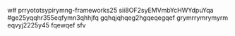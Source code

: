 w# prryototsypirymng-frameworks25
sii8OF2syEMVmbYcHWYdpuYqa
#ge25yqqhr355eqfymn3qhhjfq
gqhqjqhqeg2hgqeqegqef
grymrrymrymyrm
eqvyj2225y45
fqewqef
sfv
